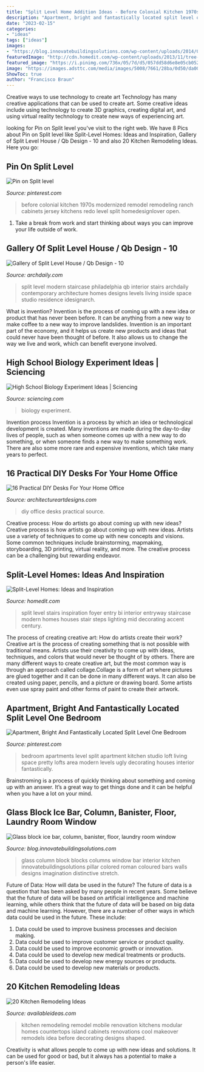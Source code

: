 ```yaml
---
title: "Split Level Home Addition Ideas - Before Colonial Kitchen 1970s Modernized Remodel Remodeling Ranch Cabinets Jersey Kitchens Redo Level Split Homedesignlover Open"
description: "Apartment, bright and fantastically located split level one bedroom"
date: "2023-02-15"
categories:
- "ideas"
tags: ["ideas"]
images:
- "https://blog.innovatebuildingsolutions.com/wp-content/uploads/2014/06/Colored-and-Frosted-Column-DSC00474.jpg"
featuredImage: "http://cdn.homedit.com/wp-content/uploads/2013/11/tree-near-stairs.jpg"
featured_image: "https://i.pinimg.com/736x/05/7d/d5/057dd58d6e8e05cb052660663fb6a2a8.jpg"
image: "https://images.adsttc.com/media/images/5008/7661/28ba/0d50/da00/096e/large_jpg/stringio.jpg?1360754717"
ShowToc: true
author: "Francisco Braun"
---
```



Creative ways to use technology to create art
Technology has many creative applications that can be used to create art. Some creative ideas include using technology to create 3D graphics, creating digital art, and using virtual reality technology to create new ways of experiencing art.

	

		
looking for Pin on Split level you've visit to the right web. We have 8 Pics about Pin on Split level like Split-Level Homes: Ideas and Inspiration, Gallery of Split Level House / Qb Design - 10 and also 20 Kitchen Remodeling Ideas. Here you go:
		
    
## Pin On Split Level

<img loading=lazy src="https://i.pinimg.com/736x/05/7d/d5/057dd58d6e8e05cb052660663fb6a2a8.jpg" onerror="this.onerror=null;this.src='https://tse4.mm.bing.net/th?id=OIP.RQHZwZfp_FRqfXuaLBmLKwHaKi&amp;pid=15.1';" alt="Pin on Split level">

_Source: pinterest.com_

>before colonial kitchen 1970s modernized remodel remodeling ranch cabinets jersey kitchens redo level split homedesignlover open. 

	

1. Take a break from work and start thinking about ways you can improve your life outside of work.

    
## Gallery Of Split Level House / Qb Design - 10

<img loading=lazy src="https://images.adsttc.com/media/images/5008/7661/28ba/0d50/da00/096e/large_jpg/stringio.jpg?1360754717" onerror="this.onerror=null;this.src='https://tse1.mm.bing.net/th?id=OIP.LRWresnPj9qYu364ofkMIwHaJ4&amp;pid=15.1';" alt="Gallery of Split Level House / Qb Design - 10">

_Source: archdaily.com_

>split level modern staircase philadelphia qb interior stairs archdaily contemporary architecture homes designs levels living inside space studio residence idesignarch. 

	

What is invention?
Invention is the process of coming up with a new idea or product that has never been before. It can be anything from a new way to make coffee to a new way to improve landslides. 
Invention is an important part of the economy, and it helps us create new products and ideas that could never have been thought of before. It also allows us to change the way we live and work, which can benefit everyone involved.

    
## High School Biology Experiment Ideas | Sciencing

<img loading=lazy src="https://img-aws.ehowcdn.com/877x500/s3-us-west-1.amazonaws.com/contentlab.studiod/getty/cd599cae3287430ca6b24dbc9841df4e" onerror="this.onerror=null;this.src='https://tse1.mm.bing.net/th?id=OIP.JO_7Aa5gHmdyeL-Sqai_RQHaEO&amp;pid=15.1';" alt="High School Biology Experiment Ideas | Sciencing">

_Source: sciencing.com_

>biology experiment. 

	

Invention process
Invention is a process by which an idea or technological development is created. Many inventions are made during the day-to-day lives of people, such as when someone comes up with a new way to do something, or when someone finds a new way to make something work. There are also some more rare and expensive inventions, which take many years to perfect.

    
## 16 Practical DIY Desks For Your Home Office

<img loading=lazy src="https://www.architectureartdesigns.com/wp-content/uploads/2015/01/775.jpg" onerror="this.onerror=null;this.src='https://tse4.mm.bing.net/th?id=OIP.01NBEvExJgaEh11GvjJFRAHaLD&amp;pid=15.1';" alt="16 Practical DIY Desks For Your Home Office">

_Source: architectureartdesigns.com_

>diy office desks practical source. 

	

Creative process: How do artists go about coming up with new ideas?
Creative process is how artists go about coming up with new ideas. Artists use a variety of techniques to come up with new concepts and visions. Some common techniques include brainstorming, mapmaking, storyboarding, 3D printing, virtual reality, and more. The creative process can be a challenging but rewarding endeavor.

    
## Split-Level Homes: Ideas And Inspiration

<img loading=lazy src="http://cdn.homedit.com/wp-content/uploads/2013/11/tree-near-stairs.jpg" onerror="this.onerror=null;this.src='https://tse1.mm.bing.net/th?id=OIP.pv9m6A099kSRALuxlW4fMgHaLH&amp;pid=15.1';" alt="Split-Level Homes: Ideas and Inspiration">

_Source: homedit.com_

>split level stairs inspiration foyer entry bi interior entryway staircase modern homes houses stair steps lighting mid decorating accent century. 

	

The process of creating creative art: How do artists create their work?
Creative art is the process of creating something that is not possible with traditional means. Artists use their creativity to come up with ideas, techniques, and colors that would never be thought of by others. There are many different ways to create creative art, but the most common way is through an approach called collage.Collage is a form of art where pictures are glued together and it can be done in many different ways. It can also be created using paper, pencils, and a picture or drawing board. Some artists even use spray paint and other forms of paint to create their artwork.

    
## Apartment, Bright And Fantastically Located Split Level One Bedroom

<img loading=lazy src="https://i.pinimg.com/736x/31/34/d8/3134d8f1a93f6e48759cebb2b5a65829--lofts-studio-studio-apartments.jpg" onerror="this.onerror=null;this.src='https://tse2.mm.bing.net/th?id=OIP.17bwFDQiXV3dpo6oL0ufaQHaFm&amp;pid=15.1';" alt="Apartment, Bright And Fantastically Located Split Level One Bedroom">

_Source: pinterest.com_

>bedroom apartments level split apartment kitchen studio loft living space pretty lofts area modern levels ugly decorating houses interior fantastically. 

	

Brainstroming is a process of quickly thinking about something and coming up with an answer. It’s a great way to get things done and it can be helpful when you have a lot on your mind.

    
## Glass Block Ice Bar, Column, Banister, Floor, Laundry Room Window

<img loading=lazy src="https://blog.innovatebuildingsolutions.com/wp-content/uploads/2014/06/Colored-and-Frosted-Column-DSC00474.jpg" onerror="this.onerror=null;this.src='https://tse3.mm.bing.net/th?id=OIP.Lpp7IlaeBp0vcrdqkgBMYQHaJ4&amp;pid=15.1';" alt="Glass block ice bar, column, banister, floor, laundry room window">

_Source: blog.innovatebuildingsolutions.com_

>glass column block blocks columns window bar interior kitchen innovatebuildingsolutions pillar colored roman coloured bars walls designs imagination distinctive stretch. 

	

Future of Data: How will data be used in the future?
The future of data is a question that has been asked by many people in recent years. Some believe that the future of data will be based on artificial intelligence and machine learning, while others think that the future of data will be based on big data and machine learning. However, there are a number of other ways in which data could be used in the future. These include:
1. Data could be used to improve business processes and decision making.
2. Data could be used to improve customer service or product quality.
3. Data could be used to improve economic growth or innovation.
4. Data could be used to develop new medical treatments or products.
5. Data could be used to develop new energy sources or products.
6. Data could be used to develop new materials or products.

    
## 20 Kitchen Remodeling Ideas

<img loading=lazy src="http://availableideas.com/wp-content/uploads/2015/08/kitchen-renovation-ideas-for-kitchen-remodel-ideas-as-kitchen-tile-backsplash-ideas-with.jpg" onerror="this.onerror=null;this.src='https://tse3.mm.bing.net/th?id=OIP.HeyusQ6okmqRW0K6tj-NxgHaE-&amp;pid=15.1';" alt="20 Kitchen Remodeling Ideas">

_Source: availableideas.com_

>kitchen remodeling remodel mobile renovation kitchens modular homes countertops island cabinets renovations cool makeover remodels idea before decorating designs shaped. 

	

Creativity is what allows people to come up with new ideas and solutions. It can be used for good or bad, but it always has a potential to make a person's life easier.

